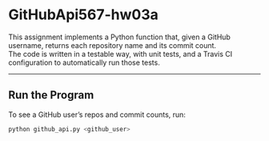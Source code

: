 # GitHubApi567-hw03a

This assignment implements a Python function that, given a GitHub username, returns each repository name and its commit count.  
The code is written in a testable way, with unit tests, and a Travis CI configuration to automatically run those tests.

---

## Run the Program

To see a GitHub user’s repos and commit counts, run:

```bash
python github_api.py <github_user>
